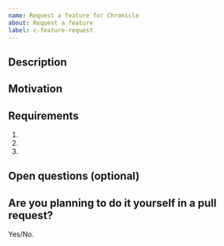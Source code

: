 ```yaml
---
name: Request a feature for Chronicle
about: Request a feature
label: c-feature-request
---
```


## Description

<!-- Briefly describe the feature that you are requesting. -->

## Motivation

<!-- Explain why this feature is needed. -->

## Requirements

<!-- Write a list of what you want this feature to do. -->

1. 
2. 
3. 

## Open questions (optional)

<!-- Use this section to ask any questions that are related to the feature. -->

## Are you planning to do it yourself in a pull request?

Yes/No.
